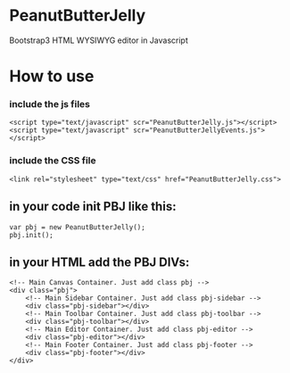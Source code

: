 PeanutButterJelly
=================

Bootstrap3 HTML WYSIWYG editor in Javascript

# How to use

### include the js files

	<script type="text/javascript" scr="PeanutButterJelly.js"></script>
	<script type="text/javascript" scr="PeanutButterJellyEvents.js"></script>

### include the CSS file

	<link rel="stylesheet" type="text/css" href="PeanutButterJelly.css">
	
## in your code init PBJ like this:	

	var pbj = new PeanutButterJelly();
	pbj.init();
	
## in your HTML add the PBJ DIVs:

	<!-- Main Canvas Container. Just add class pbj -->
	<div class="pbj">
		<!-- Main Sidebar Container. Just add class pbj-sidebar -->
		<div class="pbj-sidebar"></div>
		<!-- Main Toolbar Container. Just add class pbj-toolbar -->
		<div class="pbj-toolbar"></div>
		<!-- Main Editor Container. Just add class pbj-editor -->
		<div class="pbj-editor"></div>
		<!-- Main Footer Container. Just add class pbj-footer -->
		<div class="pbj-footer"></div>
	</div>
	
	

